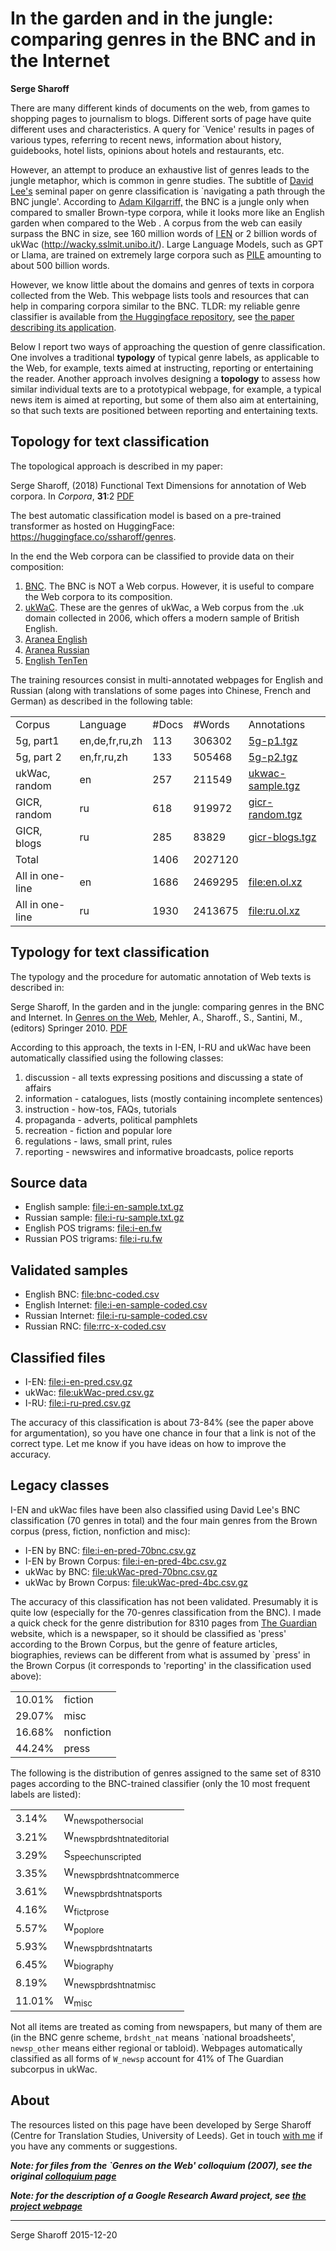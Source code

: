 # In the garden and in the jungle: comparing genres in the BNC and in the Internet

**Serge Sharoff**

There are many different kinds of documents on the web, from games to
shopping pages to journalism to blogs. Different sorts of page have
quite different uses and characteristics. A query for \`Venice' results
in pages of various types, referring to recent news, information about
history, guidebooks, hotel lists, opinions about hotels and restaurants,
etc.

However, an attempt to produce an exhaustive list of genres leads to the
jungle metaphor, which is common in genre studies. The subtitle of
[David Lee's](http://llt.msu.edu/vol5num3/lee/) seminal paper on genre
classification is \`navigating a path through the BNC jungle'. According
to [Adam
Kilgarriff,](http://www.kilgarriff.co.uk/Publications/2001-K-CorpLingWAC.txt)
the BNC is a jungle only when compared to smaller Brown-type corpora,
while it looks more like an English garden when compared to the Web . A
corpus from the web can easily surpass the BNC in size, see 160 million
words of [I EN](http://wackybook.sslmit.unibo.it/pdfs/sharoff.pdf) or 2
billion words of ukWac (<http://wacky.sslmit.unibo.it/>). Large Language
Models, such as GPT or Llama, are trained on extremely large corpora
such as [PILE](https://huggingface.co/datasets/EleutherAI/pile)
amounting to about 500 billion words.

However, we know little about the domains and genres of texts in corpora
collected from the Web. This webpage lists tools and resources that can
help in comparing corpora similar to the BNC. TLDR: my reliable genre
classifier is available from [the Huggingface
repository](https://huggingface.co/ssharoff/genres), see [the paper
describing its application](https://aclanthology.org/2020.lrec-1.298/).

Below I report two ways of approaching the question of genre
classification. One involves a traditional **typology** of typical genre
labels, as applicable to the Web, for example, texts aimed at
instructing, reporting or entertaining the reader. Another approach
involves designing a **topology** to assess how similar individual texts
are to a prototypical webpage, for example, a typical news item is aimed
at reporting, but some of them also aim at entertaining, so that such
texts are positioned between reporting and entertaining texts.

## Topology for text classification

The topological approach is described in my paper:

Serge Sharoff, (2018) Functional Text Dimensions for annotation of Web
corpora. In *Corpora*, **31**:2 [PDF](/publications/2018-ftd.pdf)

The best automatic classification model is based on a pre-trained
transformer as hosted on HuggingFace:
<https://huggingface.co/ssharoff/genres>.

In the end the Web corpora can be classified to provide data on their
composition:

1.  [BNC](tfhub-bnc.pred.xz). The BNC is NOT a Web corpus. However, it
    is useful to compare the Web corpora to its composition.
2.  [ukWaC](tfhub-ukwac.pred.xz). These are the genres of ukWac, a Web
    corpus from the .uk domain collected in 2006, which offers a modern
    sample of British English.
3.  [Aranea English](thub-enmaius.genres.xz)
4.  [Aranea Russian](thub-rumaius.genres.xz)
5.  [English TenTen](ententen.pred.genres.xz)

The training resources consist in multi-annotated webpages for English
and Russian (along with translations of some pages into Chinese, French
and German) as described in the following table:

|                 |                |        |         |                                                |
|-----------------|----------------|--------|---------|------------------------------------------------|
| Corpus          | Language       | \#Docs | \#Words | Annotations                                    |
| 5g, part1       | en,de,fr,ru,zh | 113    | 306302  | [5g-p1.tgz](reference/5g-p1.tgz)               |
| 5g, part 2      | en,fr,ru,zh    | 133    | 505468  | [5g-p2.tgz](reference/5g-p2.tgz)               |
| ukWac, random   | en             | 257    | 211549  | [ukwac-sample.tgz](reference/ukwac-sample.tgz) |
| GICR, random    | ru             | 618    | 919972  | [gicr-random.tgz](reference/gicr-random.tgz)   |
| GICR, blogs     | ru             | 285    | 83829   | [gicr-blogs.tgz](reference/gicr-blogs.tgz)     |
| Total           |                | 1406   | 2027120 |                                                |
| All in one-line | en             | 1686   | 2469295 | [file:en.ol.xz](en.ol.xz)                      |
| All in one-line | ru             | 1930   | 2413675 | [file:ru.ol.xz](ru.ol.xz)                      |

## Typology for text classification

The typology and the procedure for automatic annotation of Web texts is
described in:

Serge Sharoff, In the garden and in the jungle: comparing genres in the
BNC and Internet. In [Genres on the
Web](http://www.springer.com/computer/ai/book/978-90-481-9177-2),
Mehler, A., Sharoff., S., Santini, M., (editors) Springer 2010.
[PDF](file:///serge/publications/2010-chp7-genres-web1.pdf)

According to this approach, the texts in I-EN, I-RU and ukWac have been
automatically classified using the following classes:

1.  discussion - all texts expressing positions and discussing a state
    of affairs
2.  information - catalogues, lists (mostly containing incomplete
    sentences)
3.  instruction - how-tos, FAQs, tutorials
4.  propaganda - adverts, political pamphlets
5.  recreation - fiction and popular lore
6.  regulations - laws, small print, rules
7.  reporting - newswires and informative broadcasts, police reports

## Source data

-   English sample: [file:i-en-sample.txt.gz](i-en-sample.txt.gz)
-   Russian sample: [file:i-ru-sample.txt.gz](i-ru-sample.txt.gz)
-   English POS trigrams: [file:i-en.fw](i-en.fw)
-   Russian POS trigrams: [file:i-ru.fw](i-ru.fw)

## Validated samples

-   English BNC: [file:bnc-coded.csv](bnc-coded.csv)
-   English Internet:
    [file:i-en-sample-coded.csv](i-en-sample-coded.csv)
-   Russian Internet:
    [file:i-ru-sample-coded.csv](i-ru-sample-coded.csv)
-   Russian RNC: [file:rrc-x-coded.csv](rrc-x-coded.csv)

## Classified files

-   I-EN: [file:i-en-pred.csv.gz](i-en-pred.csv.gz)
-   ukWac: [file:ukWac-pred.csv.gz](ukWac-pred.csv.gz)
-   I-RU: [file:i-ru-pred.csv.gz](i-ru-pred.csv.gz)

The accuracy of this classification is about 73-84% (see the paper above
for argumentation), so you have one chance in four that a link is not of
the correct type. Let me know if you have ideas on how to improve the
accuracy.

## Legacy classes

I-EN and ukWac files have been also classified using David Lee's BNC
classification (70 genres in total) and the four main genres from the
Brown corpus (press, fiction, nonfiction and misc):

-   I-EN by BNC: [file:i-en-pred-70bnc.csv.gz](i-en-pred-70bnc.csv.gz)
-   I-EN by Brown Corpus:
    [file:i-en-pred-4bc.csv.gz](i-en-pred-4bc.csv.gz)
-   ukWac by BNC:
    [file:ukWac-pred-70bnc.csv.gz](ukWac-pred-70bnc.csv.gz)
-   ukWac by Brown Corpus:
    [file:ukWac-pred-4bc.csv.gz](ukWac-pred-4bc.csv.gz)

The accuracy of this classification has not been validated. Presumably
it is quite low (especially for the 70-genres classification from the
BNC). I made a quick check for the genre distribution for 8310 pages
from [The Guardian](http://guardian.co.uk) website, which is a
newspaper, so it should be classified as 'press' according to the Brown
Corpus, but the genre of feature articles, biographies, reviews can be
different from what is assumed by \`press' in the Brown Corpus (it
corresponds to 'reporting' in the classification used above):

|        |            |
|--------|------------|
| 10.01% | fiction    |
| 29.07% | misc       |
| 16.68% | nonfiction |
| 44.24% | press      |

The following is the distribution of genres assigned to the same set of
8310 pages according to the BNC-trained classifier (only the 10 most
frequent labels are listed):

|        |                                     |
|--------|-------------------------------------|
| 3.14%  | W<sub>newspothersocial</sub>        |
| 3.21%  | W<sub>newspbrdshtnateditorial</sub> |
| 3.29%  | S<sub>speechunscripted</sub>        |
| 3.35%  | W<sub>newspbrdshtnatcommerce</sub>  |
| 3.61%  | W<sub>newspbrdshtnatsports</sub>    |
| 4.16%  | W<sub>fictprose</sub>               |
| 5.57%  | W<sub>poplore</sub>                 |
| 5.93%  | W<sub>newspbrdshtnatarts</sub>      |
| 6.45%  | W<sub>biography</sub>               |
| 8.19%  | W<sub>newspbrdshtnatmisc</sub>      |
| 11.01% | W<sub>misc</sub>                    |

Not all items are treated as coming from newspapers, but many of them
are (in the BNC genre scheme, `brdsht_nat` means \`national
broadsheets', `newsp_other` means either regional or tabloid). Webpages
automatically classified as all forms of `W_newsp` account for 41% of
The Guardian subcorpus in ukWac.

## About

The resources listed on this page have been developed by Serge Sharoff
(Centre for Translation Studies, University of Leeds). Get in touch
[with me](file:///serge/) if you have any comments or suggestions.

***Note: for files from the \`Genres on the Web' colloquium (2007), see
the original [colloquium page](colloquium/)***

***Note: for the description of a Google Research Award project, see
[the project webpage](google.html)***

  

------------------------------------------------------------------------

Serge Sharoff 2015-12-20
